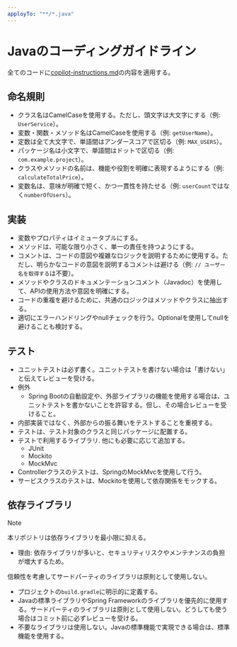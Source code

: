 ```yaml
---
apployTo: "**/*.java"
---
```


# Javaのコーディングガイドライン

全てのコードに[copilot-instructions.md](../copilot-instructions.md)の内容を適用する。

## 命名規則
- クラス名はCamelCaseを使用する。ただし、頭文字は大文字にする（例: `UserService`）。
- 変数・関数・メソッド名はCamelCaseを使用する（例: `getUserName`）。
- 定数は全て大文字で、単語間はアンダースコアで区切る（例: `MAX_USERS`）。
- パッケージ名は小文字で、単語間はドットで区切る（例: `com.example.project`）。
- クラスやメソッドの名前は、機能や役割を明確に表現するようにする（例: `calculateTotalPrice`）。
- 変数名は、意味が明確で短く、かつ一貫性を持たせる（例: `userCount`ではなく`numberOfUsers`）。

## 実装
- 変数やプロパティはイミュータブルにする。
- メソッドは、可能な限り小さく、単一の責任を持つようにする。
- コメントは、コードの意図や複雑なロジックを説明するために使用する。ただし、明らかなコードの意図を説明するコメントは避ける（例: `// ユーザー名を取得する`は不要）。
- メソッドやクラスのドキュメンテーションコメント（Javadoc）を使用して、APIの使用方法や意図を明確にする。
- コードの重複を避けるために、共通のロジックはメソッドやクラスに抽出する。
- 適切にエラーハンドリングやnullチェックを行う。Optionalを使用してnullを避けることも検討する。

## テスト
- ユニットテストは必ず書く。ユニットテストを書けない場合は「書けない」と伝えてレビューを受ける。
- 例外
  - Spring Bootの自動設定や、外部ライブラリの機能を使用する場合は、ユニットテストを書かないことを許容する。但し、その場合レビューを受けること。
- 内部実装ではなく、外部からの振る舞いをテストすることを重視する。
- テストは、テスト対象のクラスと同じパッケージに配置する。
- テストで利用するライブラリ. 他にも必要に応じて追加する。
  - JUnit
  - Mockito
  - MockMvc
- Controllerクラスのテストは、SpringのMockMvcを使用して行う。
- サービスクラスのテストは、Mockitoを使用して依存関係をモックする。


## 依存ライブラリ
> [!NOTE]
> 本リポジトリは依存ライブラリを最小限に抑える。
> 
>   * 理由: 依存ライブラリが多いと、セキュリティリスクやメンテナンスの負担が増大するため。
> 
> 信頼性を考慮してサードパーティのライブラリは原則として使用しない。
- プロジェクトの`build.gradle`に明示的に定義する。
- Javaの標準ライブラリやSpring Frameworkのライブラリを優先的に使用する。サードパーティのライブラリは原則として使用しない。どうしても使う場合はコミット前に必ずレビューを受ける。
- 不要なライブラリは使用しない。Javaの標準機能で実現できる場合は、標準機能を使用する。